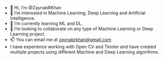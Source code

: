 - 👋 Hi, I’m @ZaynabRKhan
- 👀 I’m interested in Machine Learning, Deep Learning and Artificial Intelligence.
- 🌱 I’m currently learning ML and DL.
- 💞️ I’m looking to collaborate on any type of Machine Learning or Deep Learning project.
- 📫 You can email me at zaynabrkhan@gmail.com
- I have experience working with Open CV and Tkinter and have created multiple projects using different Machine and Deep Learning algorithms. 

<!---
ZaynabRKhan/ZaynabRKhan is a ✨ special ✨ repository because its `README.md` (this file) appears on your GitHub profile.
You can click the Preview link to take a look at your changes.
--->
